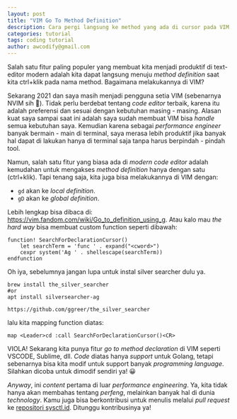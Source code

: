 ```yaml
---
layout: post
title: "VIM Go To Method Definition"
description: Cara pergi langsung ke method yang ada di cursor pada VIM seperti VSCODE.
categories: tutorial
tags: coding tutorial
author: awcodify@gmail.com
---
```

Salah satu fitur paling populer yang membuat kita menjadi produktif di text-editor modern adalah kita dapat langsung menuju *method definition* saat kita ctrl+klik pada nama method. Bagaimana melakukannya di VIM?
<!--more-->
<span class="dropcap">S</span>ekarang 2021 dan saya masih menjadi pengguna setia VIM (sebenarnya NVIM sih 🙂). Tidak perlu berdebat tentang *code editor* terbaik, karena itu adalah preferensi dan sesuai dengan kebutuhan masing - masing. Alasan kuat saya sampai saat ini adalah saya sudah membuat VIM bisa *handle* semua kebutuhan saya. Kemudian karena sebagai *performance engineer* banyak bermain - main di terminal, saya merasa lebih produktif jika banyak hal dapat di lakukan hanya di terminal saja tanpa harus berpindah - pindah tool.

Namun, salah satu fitur yang biasa ada di *modern code editor* adalah kemudahan untuk mengakses *method definition* hanya dengan satu  (ctrl+klik). Tapi tenang saja, kita juga bisa melakukannya di VIM dengan:

* `gd` akan ke *local definition*.
* `gD` akan ke  *global definition*.


Lebih lengkap bisa dibaca di: https://vim.fandom.com/wiki/Go_to_definition_using_g. Atau kalo mau *the hard way* bisa membuat custom function seperti dibawah:

```
function! SearchForDeclarationCursor()
    let searchTerm = 'func ' . expand("<cword>")
    cexpr system('Ag ' . shellescape(searchTerm))
endfunction
```
Oh iya, sebelumnya jangan lupa untuk instal silver searcher dulu ya.
```
brew install the_silver_searcher
#or
apt install silversearcher-ag

https://github.com/ggreer/the_silver_searcher
```
lalu kita mapping function diatas:
```
map <Leader>cd :call SearchForDeclarationCursor()<CR>
```
VIOLA! Sekarang kita punya fitur *go to method declaration* di VIM seperti VSCODE, Sublime, dll. *Code* diatas hanya *support* untuk Golang, tetapi sebenarnya bisa kita modif untuk support banyak *programming language*. Silahkan dicoba untuk dimodif sendiri ya! 😀

*Anyway*, ini *content* pertama di luar *performance engineering*. Ya, kita tidak hanya akan membahas tentang *perfeng*, melainkan banyak hal di dunia *technology*. Kamu juga bisa berkontribusi untuk menulis  melalui *pull request* ke [repositori sysctl.id](https://github.com/awcodify/sysctlid). Ditunggu kontribusinya ya!